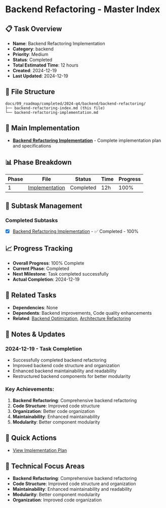 # Backend Refactoring - Master Index

## 📋 Task Overview
- **Name**: Backend Refactoring Implementation
- **Category**: backend
- **Priority**: Medium
- **Status**: Completed
- **Total Estimated Time**: 12 hours
- **Created**: 2024-12-19
- **Last Updated**: 2024-12-19

## 📁 File Structure
```
docs/09_roadmap/completed/2024-q4/backend/backend-refactoring/
├── backend-refactoring-index.md (this file)
└── backend-refactoring-implementation.md
```

## 🎯 Main Implementation
- **[Backend Refactoring Implementation](./backend-refactoring-implementation.md)** - Complete implementation plan and specifications

## 📊 Phase Breakdown
| Phase | File | Status | Time | Progress |
|-------|------|--------|------|----------|
| 1 | [Implementation](./backend-refactoring-implementation.md) | Completed | 12h | 100% |

## 🔄 Subtask Management
### Completed Subtasks
- [x] [Backend Refactoring Implementation](./backend-refactoring-implementation.md) - ✅ Completed - 100%

## 📈 Progress Tracking
- **Overall Progress**: 100% Complete
- **Current Phase**: Completed
- **Next Milestone**: Task completed successfully
- **Actual Completion**: 2024-12-19

## 🔗 Related Tasks
- **Dependencies**: None
- **Dependents**: Backend improvements, Code quality enhancements
- **Related**: [Backend Optimization](../backend-optimization/), [Architecture Refactoring](../architecture-refactoring/)

## 📝 Notes & Updates
### 2024-12-19 - Task Completion
- Successfully completed backend refactoring
- Improved backend code structure and organization
- Enhanced backend maintainability and readability
- Restructured backend components for better modularity

### Key Achievements:
1. **Backend Refactoring**: Comprehensive backend refactoring
2. **Code Structure**: Improved code structure
3. **Organization**: Better code organization
4. **Maintainability**: Enhanced maintainability
5. **Modularity**: Better component modularity

## 🚀 Quick Actions
- [View Implementation Plan](./backend-refactoring-implementation.md)

## 🎯 Technical Focus Areas
- **Backend Refactoring**: Comprehensive backend refactoring
- **Code Structure**: Improved code structure and organization
- **Maintainability**: Enhanced maintainability and readability
- **Modularity**: Better component modularity
- **Organization**: Improved code organization
